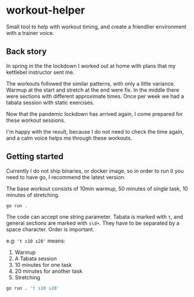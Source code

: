 # workout-helper

Small tool to help with workout timing, and create a friendlier environment with a trainer voice.

## Back story

In spring in the the lockdown I worked out at home with plans that my kettlebel instructor sent me.

The workouts followed the similar patterns, with only a little variance.
Warmup at the start and stretch at the end were fix. In the middle there were sections with different approximate times. Once per week we had a tabata session with static exercises.

Now that the pandemic lockdown has arrived again, I come prepared for these workout sessions.

I'm happy with the result, because I do not need to check the time again, and a calm voice helps me through these workouts.

## Getting started

Currently I do not ship binaries, or docker image, so in order to run it you need to have go, I recommend the latest version.

The base workout consists of 10min warmup, 50 minutes of single task, 10 minutes of stretching.

```bash
go run .
```

The code can accept one string parameter. Tabata is marked with `t`, and general sections are marked with `s\d+`.
They have to be separated by a space character. Order is important.

e.g: `'t s10 s20'` means:

1. Warmup
1. A Tabata session
1. 10 minutes for one task
1. 20 minutes for another task
1. Stretching

```bash
go run . 't s10 s20'
```
